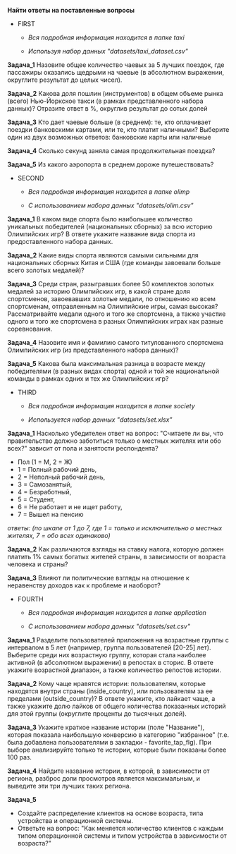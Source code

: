 **Найти ответы на поставленные вопросы**


* FIRST

  * *Вся подробная информация находится в папке taxi*

  * *Используя набор данных "datasets/taxi_dataset.csv"*

**Задача_1** Назовите общее количество чаевых за 5 лучших поездок, где пассажиры оказались щедрыми на чаевые (в абсолютном выражении, округлите результат до целых чисел).

**Задача_2** Какова доля пошлин (инструментов) в общем объеме рынка (всего) Нью-Йоркское такси (в рамках представленного набора данных)? Отразите ответ в %, округлив результат до сотых долей

**Задача_3** Кто дает чаевые больше (в среднем): те, кто оплачивает поездки банковскими картами, или те, кто платит наличными? Выберите один из двух возможных ответов: банковские карты или наличные

**Задача_4** Сколько секунд заняла самая продолжительная поездка?

**Задача_5** Из какого аэропорта в среднем дороже путешествовать?

* SECOND

  * *Вся подробная информация находится в папке olimp*

  * *С использованием набора данных "datasets/olim.csv"*

**Задача_1** В каком виде спорта было наибольшее количество уникальных победителей (национальных сборных) за всю историю Олимпийских игр? В ответе укажите название вида спорта из предоставленного набора данных.

**Задача_2** Какие виды спорта являются самыми сильными для национальных сборных Китая и США (где команды завоевали больше всего золотых медалей)?

**Задача_3** Среди стран, разыгравших более 50 комплектов золотых медалей за историю Олимпийских игр, в какой стране доля спортсменов, завоевавших золотые медали, по отношению ко всем спортсменам, отправленным на Олимпийские игры, самая высокая? Рассматривайте медали одного и того же спортсмена, а также участие одного и того же спортсмена в разных Олимпийских играх как разные соревнования.

**Задача_4** Назовите имя и фамилию самого титулованного спортсмена Олимпийских игр (из представленного набора данных)?

**Задача_5** Какова была максимальная разница в возрасте между победителями (в разных видах спорта) одной и той же национальной команды в рамках одних и тех же Олимпийских игр?

* THIRD

  * *Вся подробная информация находится в папке society*

  * *Используется набор данных "datasets/set.xlsx"*

**Задача_1**
Насколько убедителен ответ на вопрос: "Считаете ли вы, что правительство должно заботиться только о местных жителях или обо всех?" зависит от пола и занятости респондента?

* Пол (1 = М, 2 = Ж)
* 1 = Полный рабочий день,
* 2 = Неполный рабочий день,
* 3 = Самозанятый,
* 4 = Безработный,
* 5 = Студент,
* 6 = Не работает и не ищет работу,
* 7 = Вышел на пенсию

*ответы: (по шкале от 1 до 7, где 1 = только и исключительно о местных жителях, 7 = обо всех одинаково)*


**Задача_2**
Как различаются взгляды на ставку налога,
которую должен платить 1% самых богатых жителей страны, в зависимости от возраста человека и страны?

**Задача_3**
Влияют ли политические взгляды на отношение к неравенству доходов как к проблеме и наоборот?

* FOURTH

  * *Вся подробная информация находится в папке application*

  * *С использованием набора данных "datasets/set.csv"*

**Задача_1**
Разделите пользователей приложения на возрастные группы с интервалом в 5 лет (например, группа пользователей [20-25] лет).
Выберите среди них возрастную группу, которая стала наиболее активной (в абсолютном выражении) в репостах в сторис.
В ответе укажите возрастной диапазон, а также количество репостов истории.

**Задача_2**
Кому чаще нравятся истории: пользователям, которые находятся внутри страны (inside_country), или пользователям за ее пределами (outside_country)?
В ответе укажите, кто лайкает чаще, а также укажите долю лайков от общего количества показанных историй для этой группы (округлите проценты до тысячных долей).

**Задача_3**
Укажите краткое название истории (поле "Название"), которая показала наибольшую конверсию в категорию "избранное" (т.е. была добавлена пользователями в закладки - favorite_tap_flg). При выборе анализируйте только те истории, которые были показаны более 100 раз.

**Задача_4**
Найдите название истории, в которой, в зависимости от региона, разброс доли просмотров является максимальным, и выведите эти три лучших таких региона.

**Задача_5**
* Создайте распределение клиентов на основе возраста, типа устройства и операционной системы.
* Ответьте на вопрос: "Как меняется количество клиентов с каждым типом операционной системы и типом устройства в зависимости от возраста?"
